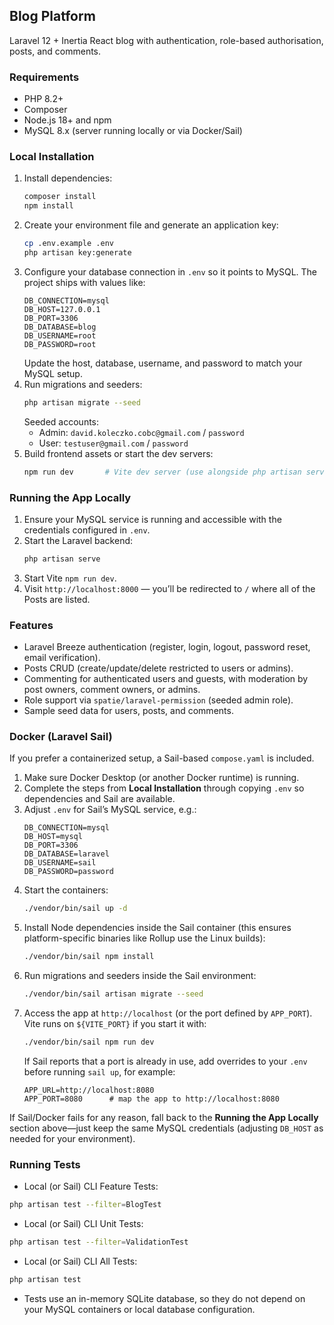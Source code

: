 ## Blog Platform

Laravel 12 + Inertia React blog with authentication, role-based authorisation, posts, and comments.

### Requirements
- PHP 8.2+
- Composer
- Node.js 18+ and npm
- MySQL 8.x (server running locally or via Docker/Sail)

### Local Installation
1. Install dependencies:
   ```bash
   composer install
   npm install
   ```
2. Create your environment file and generate an application key:
   ```bash
   cp .env.example .env
   php artisan key:generate
   ```
3. Configure your database connection in `.env` so it points to MySQL. The project ships with values like:
   ```
   DB_CONNECTION=mysql
   DB_HOST=127.0.0.1
   DB_PORT=3306
   DB_DATABASE=blog
   DB_USERNAME=root
   DB_PASSWORD=root
   ```
   Update the host, database, username, and password to match your MySQL setup.
4. Run migrations and seeders:
   ```bash
   php artisan migrate --seed
   ```
   Seeded accounts:
   - Admin: `david.koleczko.cobc@gmail.com` / `password`
   - User: `testuser@gmail.com` / `password`
5. Build frontend assets or start the dev servers:
   ```bash
   npm run dev       # Vite dev server (use alongside php artisan serve)
   ```

### Running the App Locally
1. Ensure your MySQL service is running and accessible with the credentials configured in `.env`.
2. Start the Laravel backend:
   ```bash
   php artisan serve
   ```
3. Start Vite `npm run dev`.
4. Visit `http://localhost:8000` — you’ll be redirected to `/` where all of the Posts are listed.

### Features
- Laravel Breeze authentication (register, login, logout, password reset, email verification).
- Posts CRUD (create/update/delete restricted to users or admins).
- Commenting for authenticated users and guests, with moderation by post owners, comment owners, or admins.
- Role support via `spatie/laravel-permission` (seeded admin role).
- Sample seed data for users, posts, and comments.

### Docker (Laravel Sail)
If you prefer a containerized setup, a Sail-based `compose.yaml` is included.

1. Make sure Docker Desktop (or another Docker runtime) is running.
2. Complete the steps from **Local Installation** through copying `.env` so dependencies and Sail are available.
3. Adjust `.env` for Sail’s MySQL service, e.g.:
   ```
   DB_CONNECTION=mysql
   DB_HOST=mysql
   DB_PORT=3306
   DB_DATABASE=laravel
   DB_USERNAME=sail
   DB_PASSWORD=password
   ```
4. Start the containers:
   ```bash
   ./vendor/bin/sail up -d
   ```
5. Install Node dependencies inside the Sail container (this ensures platform-specific binaries like Rollup use the Linux builds):
   ```bash
   ./vendor/bin/sail npm install
   ```
5. Run migrations and seeders inside the Sail environment:
   ```bash
   ./vendor/bin/sail artisan migrate --seed
   ```
7. Access the app at `http://localhost` (or the port defined by `APP_PORT`). Vite runs on `${VITE_PORT}` if you start it with:
   ```bash
   ./vendor/bin/sail npm run dev
   ```
   If Sail reports that a port is already in use, add overrides to your `.env` before running `sail up`, for example:
   ```
   APP_URL=http://localhost:8080
   APP_PORT=8080      # map the app to http://localhost:8080
   ```

If Sail/Docker fails for any reason, fall back to the **Running the App Locally** section above—just keep the same MySQL credentials (adjusting `DB_HOST` as needed for your environment).

### Running Tests
  - Local (or Sail) CLI Feature Tests:
  ```bash
  php artisan test --filter=BlogTest   
  ```
   - Local (or Sail) CLI Unit Tests:
  ```bash
  php artisan test --filter=ValidationTest
  ```
  - Local (or Sail) CLI All Tests:
  ```bash
  php artisan test
  ```

- Tests use an in-memory SQLite database, so they do not depend on your MySQL containers or local database configuration.

